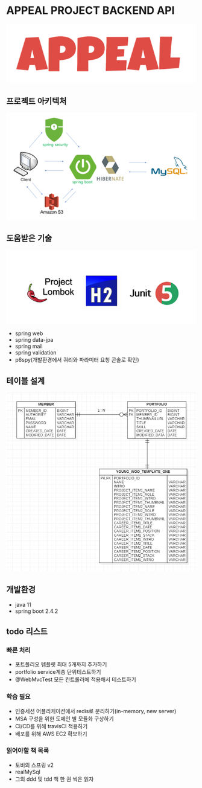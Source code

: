 # APPEAL PROJECT BACKEND API
![logo](./images/logo.PNG)


## 프로젝트 아키텍처
![architecture](./images/architecturev1.PNG)


## 도움받은 기술
![helper](./images/helperv2.PNG)

- spring web
- spring data-jpa
- spring mail
- spring validation
- p6spy(개발환경에서 쿼리와 파라미터 요청 콘솔로 확인)


## 테이블 설계
![er_diagram](./images/er_diagramv1.PNG)


## 개발환경
- java 11
- spring boot 2.4.2


## todo 리스트

### 빠른 처리
- 포트폴리오 템플릿 최대 5개까지 추가하기
- portfolio service계층 단위테스트하기
- @WebMvcTest 모든 컨트롤러에 적용해서 테스트하기

### 학습 필요
- 인증세션 어플리케이션에서 redis로 분리하기(in-memory, new server)
- MSA 구성을 위한 도메인 별 모듈화 구상하기
- CI/CD를 위해 travisCI 적용하기
- 배포를 위해 AWS EC2 확보하기


### 읽어야할 책 목록
- 토비의 스프링 v2
- realMySql
- 그외 ddd 및 tdd 책 한 권 씩은 읽자

